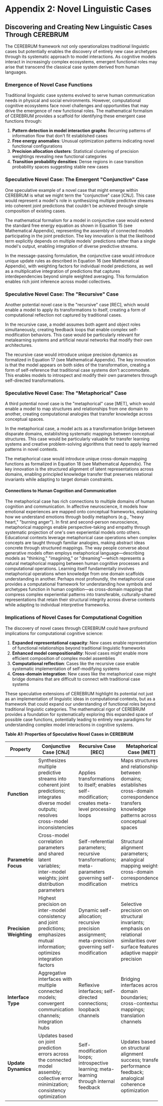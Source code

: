 # Appendix 2: Novel Linguistic Cases

## Discovering and Creating New Linguistic Cases Through CEREBRUM

The CEREBRUM framework not only operationalizes traditional linguistic cases but potentially enables the discovery of entirely new case archetypes through its systematic approach to model interactions. As cognitive models interact in increasingly complex ecosystems, emergent functional roles may arise that transcend the classical case system derived from human languages.

### Emergence of Novel Case Functions

Traditional linguistic case systems evolved to serve human communication needs in physical and social environments. However, computational cognitive ecosystems face novel challenges and opportunities that may drive the emergence of new functional roles. The mathematical formalism of CEREBRUM provides a scaffold for identifying these emergent case functions through:

1. **Pattern detection in model interaction graphs**: Recurring patterns of information flow that don't fit established cases
2. **Free energy anomalies**: Unusual optimization patterns indicating novel functional configurations
3. **Precision allocation clusters**: Statistical clustering of precision weightings revealing new functional categories
4. **Transition probability densities**: Dense regions in case transition probability spaces suggesting stable new cases

### Speculative Novel Case: The Emergent "Conjunctive" Case

One speculative example of a novel case that might emerge within CEREBRUM is what we might term the "conjunctive" case [CNJ]. This case would represent a model's role in synthesizing multiple predictive streams into coherent joint predictions that couldn't be achieved through simple composition of existing cases.

The mathematical formalism for a model in conjunctive case would extend the standard free energy equation as shown in Equation 15 (see Mathematical Appendix), representing the assembly of connected models participating in the joint prediction. The key innovation is that the likelihood term explicitly depends on multiple models' predictions rather than a single model's output, enabling integration of diverse predictive streams.

In the message-passing formulation, the conjunctive case would introduce unique update rules as described in Equation 16 (see Mathematical Appendix), with weighting factors for individual model predictions, as well as a multiplicative integration of predictions that captures interdependencies beyond simple weighted averaging. This formulation enables rich joint inference across model collectives.

### Speculative Novel Case: The "Recursive" Case

Another potential novel case is the "recursive" case [REC], which would enable a model to apply its transformations to itself, creating a form of computational reflection not captured by traditional cases.

In the recursive case, a model assumes both agent and object roles simultaneously, creating feedback loops that enable complex self-modification behaviors. This case would be particularly relevant for metalearning systems and artificial neural networks that modify their own architectures.

The recursive case would introduce unique precision dynamics as formalized in Equation 17 (see Mathematical Appendix). The key innovation is that the model appears on both sides of the transformation, creating a form of self-reference that traditional case systems don't accommodate. This enables models to introspect and modify their own parameters through self-directed transformations.

### Speculative Novel Case: The "Metaphorical" Case

A third potential novel case is the "metaphorical" case [MET], which would enable a model to map structures and relationships from one domain to another, creating computational analogies that transfer knowledge across conceptual spaces.

In the metaphorical case, a model acts as a transformation bridge between disparate domains, establishing systematic mappings between conceptual structures. This case would be particularly valuable for transfer learning systems and creative problem-solving algorithms that need to apply learned patterns in novel contexts.

The metaphorical case would introduce unique cross-domain mapping functions as formalized in Equation 18 (see Mathematical Appendix). The key innovation is the structured alignment of latent representations across domains, enabling principled knowledge transfer that preserves relational invariants while adapting to target domain constraints.

#### Connections to Human Cognition and Communication

The metaphorical case has rich connections to multiple domains of human cognition and communication. In affective neuroscience, it models how emotional experiences are mapped onto conceptual frameworks, explaining how we understand emotions through bodily metaphors (e.g., "heavy heart," "burning anger"). In first and second-person neuroscience, metaphorical mappings enable perspective-taking and empathy through systematic projection of one's own experiential models onto others. Educational contexts leverage metaphorical case operations when complex concepts are taught through familiar analogies, making abstract ideas concrete through structured mappings. The way people converse about generative models often employs metaphorical language—describing models as "thinking," "imagining," or "dreaming"—which represents a natural metaphorical mapping between human cognitive processes and computational operations. Learning itself fundamentally involves metaphorical operations when knowledge from one domain scaffolds understanding in another. Perhaps most profoundly, the metaphorical case provides a computational framework for understanding how symbols and archetypes function in human cognition—as cross-domain mappings that compress complex experiential patterns into transferable, culturally-shared representations that retain their structural integrity across diverse contexts while adapting to individual interpretive frameworks.

### Implications of Novel Cases for Computational Cognition

The discovery of novel cases through CEREBRUM could have profound implications for computational cognitive science:

1. **Expanded representational capacity**: New cases enable representation of functional relationships beyond traditional linguistic frameworks
2. **Enhanced model compositionality**: Novel cases might enable more efficient composition of complex model assemblies
3. **Computational reflection**: Cases like the recursive case enable systematic implementation of self-modifying systems
4. **Cross-domain integration**: New cases like the metaphorical case might bridge domains that are difficult to connect with traditional case systems

These speculative extensions of CEREBRUM highlight its potential not just as an implementation of linguistic ideas in computational contexts, but as a framework that could expand our understanding of functional roles beyond traditional linguistic categories. The mathematical rigor of CEREBRUM provides a foundation for systematically exploring this expanded space of possible case functions, potentially leading to entirely new paradigms for understanding complex model interactions in cognitive systems.

**Table A1: Properties of Speculative Novel Cases in CEREBRUM**

| Property | Conjunctive Case [CNJ] | Recursive Case [REC] | Metaphorical Case [MET] |
|----------|------------------------|----------------------|-------------------------|
| **Function** | Synthesizes multiple predictive streams into coherent joint predictions; integrates diverse model outputs; resolves cross-model inconsistencies | Applies transformations to itself; enables self-modification; creates meta-level processing loops | Maps structures and relationships between domains; establishes cross-domain correspondences; transfers knowledge patterns across conceptual spaces |
| **Parametric Focus** | Cross-model correlation parameters and shared latent variables; inter-model weights; joint distribution parameters | Self-referential parameters; recursive transformations; meta-parameters governing self-modification | Structural alignment parameters; analogical mapping weights; cross-domain correspondence metrics |
| **Precision Weighting** | Highest precision on inter-model consistency and joint predictions; emphasizes mutual information; optimizes integration factors | Dynamic self-allocation; recursive precision assignment; meta-precision governing self-modification | Selective precision on structural invariants; emphasis on relational similarities over surface features; adaptive mapping precision |
| **Interface Type** | Aggregative interfaces with multiple connected models; convergent communication channels; integration hubs | Reflexive interfaces; self-directed connections; loopback channels | Bridging interfaces across domain boundaries; cross-contextual mappings; translation channels |
| **Update Dynamics** | Updates based on joint prediction errors across the connected model assembly; collective error minimization; consistency optimization | Self-modification loops; introspective learning; meta-learning through internal feedback | Updates based on structural alignment success; transfer performance feedback; analogical coherence optimization | 